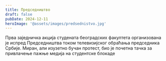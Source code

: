 ```yaml
---
title: Председништво
draft: false
pubDate: 2024-12-11
heroImage: '@assets/images/predsednistvo.jpg'
---
```

Прва заједничка акција студената београдских факултета организована је испред Председништва током телевизијског обраћања председника Србије. Миран, али изузетно бучан протест, био је почетна тачка за привлачење пажње медија на студентске блокаде
